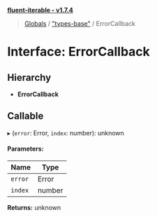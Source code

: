**[fluent-iterable - v1.7.4](../README.md)**

> [Globals](../README.md) / ["types-base"](../modules/_types_base_.md) / ErrorCallback

# Interface: ErrorCallback

## Hierarchy

* **ErrorCallback**

## Callable

▸ (`error`: Error, `index`: number): unknown

#### Parameters:

Name | Type |
------ | ------ |
`error` | Error |
`index` | number |

**Returns:** unknown
